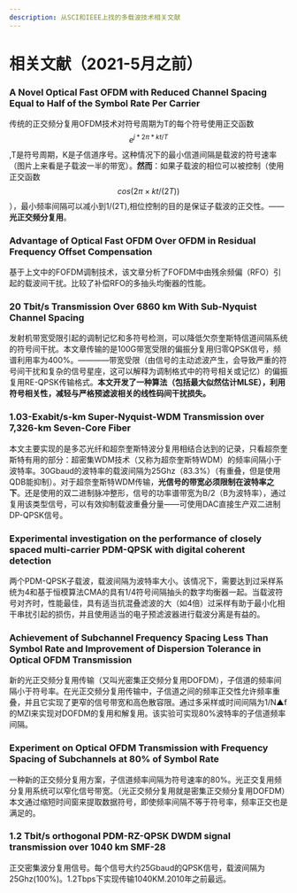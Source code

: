 ```yaml
---
description: 从SCI和IEEE上找的多载波技术相关文献
---
```


# 相关文献（2021-5月之前）

### A Novel Optical Fast OFDM with Reduced Channel Spacing Equal to Half of the Symbol Rate Per Carrier

传统的正交频分复用OFDM技术对符号周期为T的每个符号使用正交函数$$e^{j*2\pi* kt/T}$$,T是符号周期，K是子信道序号。这种情况下的最小信道间隔是载波的符号速率（图片上来看是子载波一半的带宽）。**然而**：如果子载波的相位可以被控制（使用正交函数$$cos(2\pi×kt/(2T))$$），最小频率间隔可以减小到1/\(2T\),相位控制的目的是保证子载波的正交性。——**光正交频分复用**。

### Advantage of Optical Fast OFDM Over OFDM in Residual Frequency Offset Compensation

基于上文中的FOFDM调制技术，该文章分析了FOFDM中由残余频偏（RFO）引起的载波间干扰。比较了补偿RFO的多抽头均衡器的性能。

### 20 Tbit/s Transmission Over 6860 km With Sub-Nyquist Channel Spacing

发射机带宽受限引起的调制记忆和多符号检测，可以降低欠奈奎斯特信道间隔系统的符号间干扰。本文章传输的是100G带宽受限的偏振分复用归零QPSK信号，频谱利用率为400%。————带宽受限（由信号的主动滤波产生，会导致严重的符号间干扰和复杂的信号星座，这可以解释为调制格式中的符号相关或记忆）的偏振复用RE-QPSK传输格式。**本文开发了一种算法（包括最大似然估计MLSE），利用符号相关性，减轻与严格预滤波相关的线性码间干扰损失。**

### 1.03-Exabit/s-km Super-Nyquist-WDM Transmission over 7,326-km Seven-Core Fiber

本文主要实现的是多芯光纤和超奈奎斯特波分复用相结合达到的记录，只看超奈奎斯特有用的部分：超密集WDM技术（又称为超奈奎斯特WDM）的频率间隔小于波特率。30Gbaud的波特率的载波间隔为25Ghz（83.3%）（有重叠，但是使用QDB能抑制）。对于超奈奎斯特WDM传输，**光信号的带宽必须限制在波特率之下**。还是使用的双二进制脉冲整形，信号的功率谱带宽为B/2（B为波特率），通过复用该类型信号，可以有效抑制载波重叠分量——可使用DAC直接生产双二进制DP-QPSK信号。

### Experimental investigation on the performance of closely spaced multi-carrier PDM-QPSK with digital coherent detection

两个PDM-QPSK子载波，载波间隔为波特率大小。该情况下，需要达到过采样系统为4和基于恒模算法CMA的具有1/4符号间隔抽头的数字均衡器一起。当载波符号对齐时，性能最佳，具有适当抗混叠滤波的大（如4倍）过采样有助于最小化相干串扰引起的损伤，并且使用适当的电子预滤波器进行载波分离是有益的。

### Achievement of Subchannel Frequency Spacing Less Than Symbol Rate and Improvement of Dispersion Tolerance in Optical OFDM Transmission

新的光正交频分复用传输（又叫光密集正交频分复用DOFDM），子信道的频率间隔小于符号率。在光正交频分复用传输中，子信道之间的频率正交性允许频率重叠，并且它实现了更窄的信号带宽和高色散容限。通过多采样或时间间隔为1/N▲f的MZI来实现对DOFDM的复用和解复用。该实验可实现80%波特率的子信道频率间隔。

### Experiment on Optical OFDM Transmission with Frequency Spacing of Subchannels at 80% of Symbol Rate

一种新的正交频分复用方案，子信道频率间隔为符号速率的80%。光正交复用频分复用系统可以窄化信号带宽。（光正交频分复用就是密集正交频分复用DOFDM）本文通过缩短时间窗来提取数据符号，即使频率间隔不等于符号率，频率正交也是满足的。

### 1.2 Tbit/s orthogonal PDM-RZ-QPSK DWDM signal transmission over 1040 km SMF-28

正交密集波分复用信号。每个信号大约25Gbaud的QPSK信号，载波间隔为25Ghz\(100%\)。1.2Tbps下实现传输1040KM.2010年之前最远。

